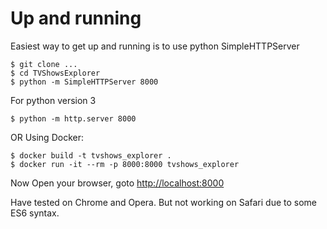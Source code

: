 # Up and running #

Easiest way to get up and running is to use python SimpleHTTPServer

	$ git clone ...
	$ cd TVShowsExplorer
	$ python -m SimpleHTTPServer 8000 

For python version 3
	
	$ python -m http.server 8000

OR Using Docker:
	
	$ docker build -t tvshows_explorer .
	$ docker run -it --rm -p 8000:8000 tvshows_explorer

Now
	Open your browser, goto [http://localhost:8000](http://localhost:8000)

Have tested on Chrome and Opera. But not working on Safari due to some ES6 syntax.